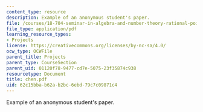 ```yaml
---
content_type: resource
description: Example of an anonymous student's paper.
file: /courses/18-704-seminar-in-algebra-and-number-theory-rational-points-on-elliptic-curves-fall-2004/62c15bbab62ab2bc6ebd79c7c09871c4_chen.pdf
file_type: application/pdf
learning_resource_types:
- Projects
license: https://creativecommons.org/licenses/by-nc-sa/4.0/
ocw_type: OCWFile
parent_title: Projects
parent_type: CourseSection
parent_uid: 01120f78-9477-cd7e-5075-23f35874c938
resourcetype: Document
title: chen.pdf
uid: 62c15bba-b62a-b2bc-6ebd-79c7c09871c4
---
```

Example of an anonymous student's paper.